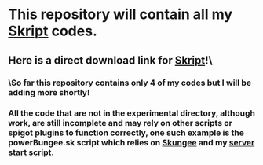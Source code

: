 # This repository will contain all my [Skript](https://www.skunity.com/downloads) codes. 
## Here is a direct download link for [Skript](https://github.com/SkriptLang/Skript/releases/download/2.6/Skript.jar)!\

### \So far this repository contains only 4 of my codes but I will be adding more shortly!
### All the code that are not in the experimental directory, although work, are still incomplete and may rely on other scripts or spigot plugins to function correctly, one such example is the powerBungee.sk script which relies on [Skungee](https://www.github.com/Skungee/Skungee-2.0.0/releases) and my [server start script](https://www.github.com/mk5912/SpigotServerCodes).
